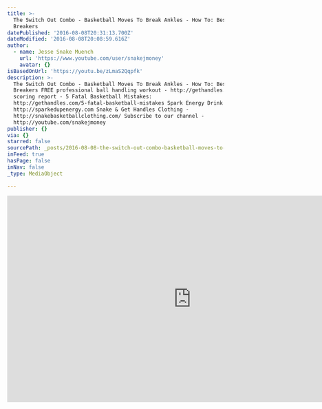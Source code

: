 ```yaml
---
title: >-
  The Switch Out Combo - Basketball Moves To Break Ankles - How To: Best Ankle
  Breakers
datePublished: '2016-08-08T20:31:13.700Z'
dateModified: '2016-08-08T20:08:59.616Z'
author:
  - name: Jesse Snake Muench
    url: 'https://www.youtube.com/user/snakejmoney'
    avatar: {}
isBasedOnUrl: 'https://youtu.be/zLmaS2Qqpfk'
description: >-
  The Switch Out Combo - Basketball Moves To Break Ankles - How To: Best Ankle
  Breakers FREE professional ball handling workout - http://gethandles.com FREE
  scoring report - 5 Fatal Basketball Mistakes:
  http://gethandles.com/5-fatal-basketball-mistakes Spark Energy Drink -
  http://sparkedupenergy.com Snake & Get Handles Clothing -
  http://snakebasketballclothing.com/ Subscribe to our channel -
  http://youtube.com/snakejmoney
publisher: {}
via: {}
starred: false
sourcePath: _posts/2016-08-08-the-switch-out-combo-basketball-moves-to-break-ankles-ho.md
inFeed: true
hasPage: false
inNav: false
_type: MediaObject

---
```

<iframe src="https://cdn.embedly.com/widgets/media.html?src=https%3A%2F%2Fwww.youtube.com%2Fembed%2FzLmaS2Qqpfk%3Ffeature%3Doembed&amp;url=http%3A%2F%2Fwww.youtube.com%2Fwatch%3Fv%3DzLmaS2Qqpfk&amp;image=https%3A%2F%2Fi.ytimg.com%2Fvi%2FzLmaS2Qqpfk%2Fhqdefault.jpg&amp;key=b7d04c9b404c499eba89ee7072e1c4f7&amp;type=text%2Fhtml&amp;schema=youtube" width="854" height="480" scrolling="no" frameborder="0" allowfullscreen="" style=""></iframe>